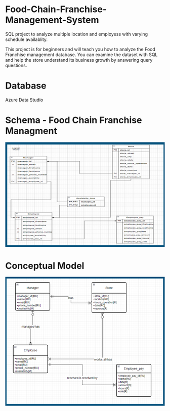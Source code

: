 # Food-Chain-Franchise-Management-System

SQL project to analyze multiple location and employess with varying schedule availablity.

This project is for beginners and will teach you how to analyze the Food Franchise management database. 
You can examine the dataset with SQL and help the store understand its business growth by answering query questions.

# Database 

Azure Data Studio

# Schema - Food Chain Franchise Managment

![image alt](https://github.com/SindhujaMaheswaran/Food-Chain-Franchise-Management-System/blob/a6133985e5e02f34e1040dbb6b239b53cc32e611/Logical%20Data%20Model.png)

# Conceptual Model
![image alt](https://github.com/SindhujaMaheswaran/Food-Chain-Franchise-Management-System/blob/dda21ed832d2da115bc906daec45a127df4d084d/Conceptual%20Data%20Model.png)



